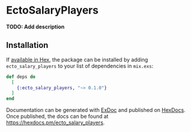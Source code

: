# EctoSalaryPlayers

**TODO: Add description**

## Installation

If [available in Hex](https://hex.pm/docs/publish), the package can be installed
by adding `ecto_salary_players` to your list of dependencies in `mix.exs`:

```elixir
def deps do
  [
    {:ecto_salary_players, "~> 0.1.0"}
  ]
end
```

Documentation can be generated with [ExDoc](https://github.com/elixir-lang/ex_doc)
and published on [HexDocs](https://hexdocs.pm). Once published, the docs can
be found at <https://hexdocs.pm/ecto_salary_players>.

